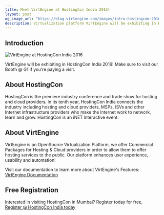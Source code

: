 ```yaml
---
title: Meet VirtEngine at HostingCon India 2016!
layout: post
og_image_url: "https://blog.virtengine.com/images/intro-hostingcon-2016.png"
description: Virtualization platform VirtEngine will be exhibiting in HostingCon India 2016! 
---
```

## Introduction

![VirtEngine at HostingCon India 2016](https://blog.virtengine.com/images/intro-hostingcon-2016.png)

VirtEngine will be exhibiting in HostingCon India 2016! Make sure to visit our Booth @ G1 if you're paying a visit.

## About HostingCon

HostingCon is the premiere industry conference and trade show for hosting and cloud providers. In its tenth year, HostingCon India connects the industry including hosting and cloud providers, MSPs, ISVs and other Internet infrastructure providers who make the Internet work to network, learn and grow. HostingCon is an iNET Interactive event.

## About VirtEngine

VirtEngine is an OpenSource Virtualization Platform, we offer Commercial Packages for Hosting & Cloud providers in order to allow them to offer hosting services to the public. Our platform enhances user experience, usability and automation!

Visit our documentation to learn more about VirtEngine's Features: [VirtEngine Documentation](https://docs.virtengine.com)

## Free Registration

Interested in visiting HostingCon in Mumbai? Register today for free, [Register @ HostingCon India today](http://india.hostingcon.com/#register?utm_source=VirtEngine%20Exhibitor%20Mailer&utm_medium=Band%202&utm_campaign=VirtEngine)